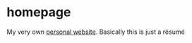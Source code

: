 # homepage
My very own [personal website](https://martaples.github.io/homepage/). Basically this is just a résumé

